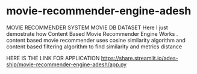 # movie-recommender-engine-adesh
MOVIE RECOMMENDER SYSTEM MOVIE DB DATASET
Here I just demostrate how Content Based Movie Recommender Engine Works .
content based movie recommender uses cosine similarity algorithm and content based filtering algorithm to find similarity and metrics distance

HERE IS THE LINK FOR APPLICATION
https://share.streamlit.io/ades-ship/movie-recommender-engine-adesh/app.py
